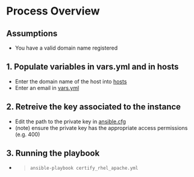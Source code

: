 # Process Overview

## Assumptions
  - You have a valid domain name registered

## 1. Populate variables in vars.yml and in hosts
  - Enter the domain name of the host into [hosts][hosts]
  - Enter an email in [vars.yml][vars]

## 2. Retreive the key associated to the instance
  - Edit the path to the private key in [ansible.cfg][cfg]
  - (note) ensure the private key has the appropriate access permissions (e.g. 400)

## 3. Running the playbook
  - > `ansible-playbook certify_rhel_apache.yml`

[hosts]: https://github.com/roni99/ansible_cert_rhel_apache/blob/master/hosts
[vars]: https://github.com/roni99/ansible_cert_rhel_apache/blob/master/vars.yml
[cfg]: https://github.com/roni99/ansible_cert_rhel_apache/blob/master/ansible.cfg
